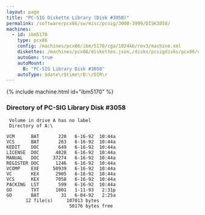 ```yaml
---
layout: page
title: "PC-SIG Diskette Library (Disk #3058)"
permalink: /software/pcx86/sw/misc/pcsig/3000-3999/DISK3058/
machines:
  - id: ibm5170
    type: pcx86
    config: /machines/pcx86/ibm/5170/cga/1024kb/rev3/machine.xml
    diskettes: /machines/pcx86/diskettes.json,/disks/pcsigdisks/pcx86/diskettes.json
    autoGen: true
    autoMount:
      B: "PC-SIG Library Disk #3058"
    autoType: $date\r$time\rB:\rDIR\r
---
```


{% include machine.html id="ibm5170" %}

### Directory of PC-SIG Library Disk #3058

     Volume in drive A has no label
     Directory of A:\

    VCM      BAT       220   6-16-92  10:44a
    VCS      BAT       263   6-16-92  10:44a
    KEDIT    DOC       649   6-16-92  10:44a
    LICENSE  DOC      4828   6-16-92  10:44a
    MANUAL   DOC     37274   6-16-92  10:44a
    REGISTER DOC      1246   6-16-92  10:44a
    VCOMP    EXE     50939   6-16-92  10:44a
    VC       KEX      2905   6-16-92  10:44a
    VCS      KEX      7058   6-16-92  10:44a
    PACKING  LST       599   6-16-92  10:44a
    GO       TXT      1001   1-11-93   2:31p
    GO       BAT        31   6-04-92   2:25a
           12 file(s)     107013 bytes
                           50176 bytes free
